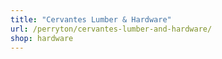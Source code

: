 ```yaml
---
title: "Cervantes Lumber & Hardware"
url: /perryton/cervantes-lumber-and-hardware/
shop: hardware
---
```

